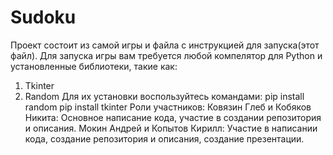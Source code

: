 # Sudoku
Проект состоит из самой игры и файла с инструкцией для запуска(этот файл).
Для запуска игры вам требуется любой компелятор для Python и установленные библиотеки, такие как:
1) Tkinter
2) Random
Для их установки воспользуйтесь командами:
pip install random
pip install tkinter
Роли участников:
Ковязин Глеб и Кобяков Никита:
Основное написание кода, участие в создании репозитория и описания.
Мокин Андрей и Копытов Кирилл:
Участие в написании кода, создание репозитория и описания, создание презентации.
